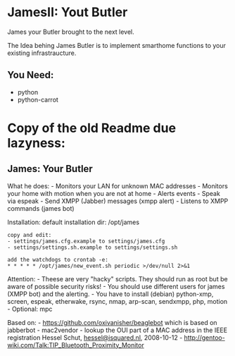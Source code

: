 JamesII: Yout Butler
====================

James your Butler brought to the next level.

The Idea behing James Butler is to implement smarthome functions to your existing infrastraucture.

You Need:
---------
* python
* python-carrot


Copy of the old Readme due lazyness:
====================================

James: Your Butler
------------------

What he does:
    - Monitors your LAN for unknown MAC addresses
    - Monitors your home with motion when you are not at home
    - Alerts events
    - Speak via espeak
    - Send XMPP (Jabber) messages (xmpp alert)
    - Listens to XMPP commands (james bot)

Installation:
    default installation dir: /opt/james

    copy and edit:
    - settings/james.cfg.example to settings/james.cfg
    - settings/settings.sh.example to settings/settings.sh

    add the watchdogs to crontab -e:
    * * * * * /opt/james/new_event.sh periodic >/dev/null 2>&1


Attention:
    - Theese are very "hacky" scripts. They should run as root but be aware of
      possible security risks!
    - You should use different users for james (XMPP bot) and the alerting.
    - You have to install (debian) python-xmp, screen, espeak, etherwake, rsync,
      nmap, arp-scan, sendxmpp, php, motion
    - Optional: mpc

Based on:
    - https://github.com/oxivanisher/beaglebot which is based on jabberbot
    - mac2vendor - lookup the OUI part of a MAC address in the IEEE registration
      Hessel Schut, hessel@isquared.nl, 2008-10-12
    - http://gentoo-wiki.com/Talk:TIP_Bluetooth_Proximity_Monitor


